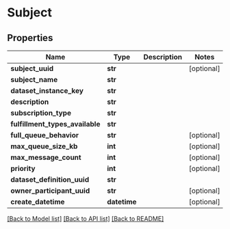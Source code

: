 # Subject

## Properties
Name | Type | Description | Notes
------------ | ------------- | ------------- | -------------
**subject_uuid** | **str** |  | [optional] 
**subject_name** | **str** |  | 
**dataset_instance_key** | **str** |  | 
**description** | **str** |  | 
**subscription_type** | **str** |  | 
**fulfillment_types_available** | **str** |  | 
**full_queue_behavior** | **str** |  | [optional] 
**max_queue_size_kb** | **int** |  | [optional] 
**max_message_count** | **int** |  | [optional] 
**priority** | **int** |  | [optional] 
**dataset_definition_uuid** | **str** |  | 
**owner_participant_uuid** | **str** |  | [optional] 
**create_datetime** | **datetime** |  | [optional] 

[[Back to Model list]](../README.md#documentation-for-models) [[Back to API list]](../README.md#documentation-for-api-endpoints) [[Back to README]](../README.md)

